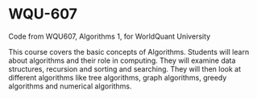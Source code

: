 # WQU-607
Code from WQU607, Algorithms 1, for WorldQuant University

This course covers the basic concepts of Algorithms. Students will learn about algorithms and their
role in computing. They will examine data structures, recursion and sorting and searching. They will
then look at different algorithms like tree algorithms, graph algorithms, greedy algorithms and
numerical algorithms. 
